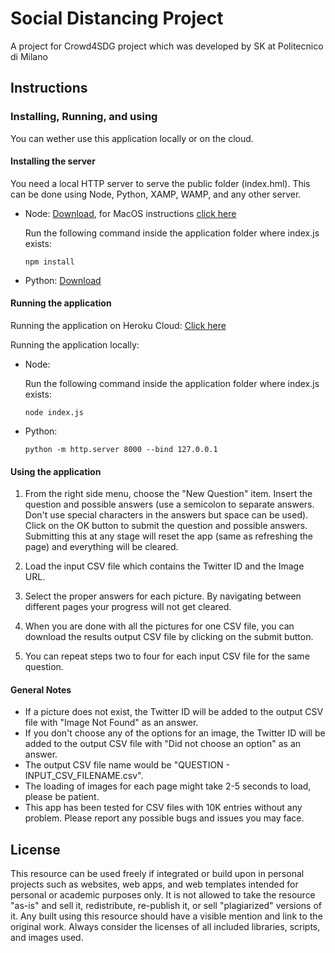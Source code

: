 # Social Distancing Project
A project for Crowd4SDG project which was developed by SK at Politecnico di Milano

## Instructions

### Installing, Running, and using

You can wether use this application locally or on the cloud.

#### Installing the server

You need a local HTTP server to serve the public folder (index.hml). This can be done using Node, Python, XAMP, WAMP, and any other server.
- Node: [Download](https://nodejs.org/en/download/), for MacOS instructions [click here](https://treehouse.github.io/installation-guides/mac/node-mac.html)

    Run the following command inside the application folder where index.js exists:
    ```
    npm install
    ```
- Python: [Download](https://www.python.org/downloads/)

#### Running the application

Running the application on Heroku Cloud: [Click here](https://social-distancing-project.herokuapp.com/)

Running the application locally:

- Node:

    Run the following command inside the application folder where index.js exists:
    ```
    node index.js
    ```
- Python:
    ```
    python -m http.server 8000 --bind 127.0.0.1
    ```

#### Using the application

1) From the right side menu, choose the "New Question" item. Insert the question and possible answers (use a semicolon to separate answers. Don't use special characters in the answers but space can be used). Click on the OK button to submit the question and possible answers. Submitting this at any stage will reset the app (same as refreshing the page) and everything will be cleared.

2) Load the input CSV file which contains the Twitter ID and the Image URL.

3) Select the proper answers for each picture. By navigating between different pages your progress will not get cleared.

4) When you are done with all the pictures for one CSV file, you can download the results output CSV file by clicking on the submit button.

5) You can repeat steps two to four for each input CSV file for the same question.

#### General Notes
- If a picture does not exist, the Twitter ID will be added to the output CSV file with "Image Not Found" as an answer.
- If you don't choose any of the options for an image, the Twitter ID will be added to the output CSV file with "Did not choose an option" as an answer.
- The output CSV file name would be "QUESTION - INPUT_CSV_FILENAME.csv".
- The loading of images for each page might take 2-5 seconds to load, please be patient.
- This app has been tested for CSV files with 10K entries without any problem. Please report any possible bugs and issues you may face.

## License
This resource can be used freely if integrated or build upon in personal projects such as websites, web apps, and web templates intended for personal or academic purposes only. It is not allowed to take the resource "as-is" and sell it, redistribute, re-publish it, or sell "plagiarized" versions of it. Any built using this resource should have a visible mention and link to the original work. Always consider the licenses of all included libraries, scripts, and images used.
